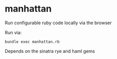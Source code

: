 manhattan
=========

Run configurable ruby code locally via the browser 

Run via:
```
bundle exec manhattan.rb
```

Depends on the sinatra rye and haml gems
